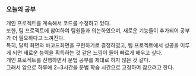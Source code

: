 ### 오늘의 공부

개인 프로젝트를 계속해서 코드를 수정하고 있다.<br>
또한, 팀 프로젝트에 참여하여 팀원들과 의논하였으며, 새로운 기능들이 추가되어 공부가 더 필요하다고 느껴진다.<br>
특히, 달력 화면와 바코드화면을 구현하기로 결정하였고, 팀 프로젝트에서 성공을 이루게 되면 새로운 능력을 획득하는 것 같은 느낌이 들어 빠르게 배우고 싶다.<br>
개인 프로젝트를 진행하면서 문법 공부를 제대로 하지 않은 것 같다.<br>
그래서 앞으로 하루에 2~3시간을 문법 학습 시간으로 고정하여 잡으려고 한다.<br>
